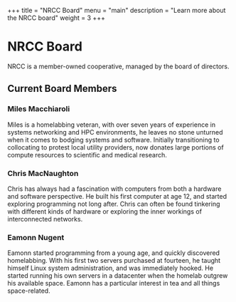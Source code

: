 +++
title = "NRCC Board"
menu = "main"
description = "Learn more about the NRCC board"
weight = 3
+++

# NRCC Board

NRCC is a member-owned cooperative, managed by the board of directors.

## Current Board Members

### Miles Macchiaroli

Miles is a homelabbing veteran, with over seven years of experience in systems networking and HPC environments, he leaves no stone unturned when it comes to bodging systems and software. Initially transitioning to collocating to protest local utility providers, now donates large portions of compute resources to scientific and medical research.

### Chris MacNaughton

Chris has always had a fascination with computers from both a hardware and software perspective. He built his first computer at age 12, and started exploring programming not long after. Chris can often be found tinkering with different kinds of hardware or exploring the inner workings of interconnected networks.

### Eamonn Nugent

Eamonn started programming from a young age, and quickly discovered homelabbing. With his first two servers purchased at fourteen, he taught himself Linux system administration, and was immediately hooked. He started running his own servers in a datacenter when the homelab outgrew his available space. Eamonn has a particular interest in tea and all things space-related.